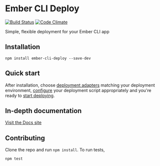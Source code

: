 # Ember CLI Deploy
[![Build Status](https://travis-ci.org/ember-cli/ember-cli-deploy.svg?branch=master)](https://travis-ci.org/ember-cli/ember-cli-deploy) [![Code Climate](https://codeclimate.com/github/ember-cli/ember-cli-deploy/badges/gpa.svg)](https://codeclimate.com/github/ember-cli/ember-cli-deploy)

Simple, flexible deployment for your Ember CLI app

## Installation

```
npm install ember-cli-deploy --save-dev
```
## Quick start

After installation, choose [deployment adapters](http://ember-cli.github.io/ember-cli-deploy/docs/v0.5.x/plugins/) matching your deployment environment, [configure](http://ember-cli.github.io/ember-cli-deploy/docs/v0.5.x/configuration/) your deployment script appropriately and you're ready to [start deploying](http://ember-cli.github.io/ember-cli-deploy/docs/v0.5.x/how-to-use/).

## In-depth documentation

[Visit the Docs site](http://ember-cli.github.io/ember-cli-deploy/)

## Contributing

Clone the repo and run `npm install`. To run tests,

    npm test
